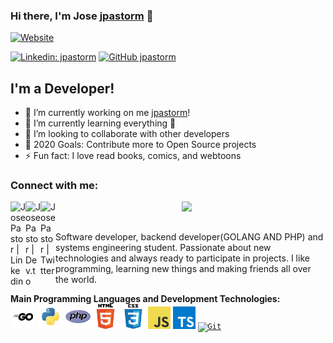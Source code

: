 ### Hi there, I'm Jose [jpastorm][website] 👋

[![Website](https://img.shields.io/website?label=jpastorm.github.io&style=for-the-badge&url=https%3A%2F%2Fjpastorm.github.io)](https://jpastorm.github.io/)

[![Linkedin: jpastorm](https://img.shields.io/badge/-jpastorm-blue?style=flat-square&logo=Linkedin&logoColor=white&link=https://www.linkedin.com/in/jpastorm/)](https://www.linkedin.com/in/jpastorm/)
[![GitHub jpastorm](https://img.shields.io/github/followers/jpastorm?label=follow&style=social)](https://github.com/jpastorm)

## I'm a Developer!

- 🔭 I’m currently working on me [jpastorm][website]!
- 🌱 I’m currently learning everything 🤣
- 👯 I’m looking to collaborate with other developers
- 🥅 2020 Goals: Contribute more to Open Source projects
- ⚡ Fun fact: I love read books, comics, and webtoons

### Connect with me:

<img align="right" src="https://media1.giphy.com/media/jRf5fsn8G6YaogAWxn/giphy.gif" width="230">

<a href="https://www.linkedin.com/in/jpastorm/"><img align="left" alt="Jose Pastor | Linkedin" width="24px" title="Linkedin" alt="Linkedin" src="https://image.flaticon.com/icons/svg/174/174857.svg"></a>
<a href="https://dev.to/jpastorm"><img align="left" alt="Jose Pastor | Dev.to" width="24px" title="Dev.to" alt="Dev.to" src="https://res.cloudinary.com/practicaldev/image/fetch/s--R9qwOwpC--/c_limit%2Cf_auto%2Cfl_progressive%2Cq_auto%2Cw_880/https://thepracticaldev.s3.amazonaws.com/i/78hs31fax49uwy6kbxyw.png"></a>
<a href="https://twitter.com/jpastormdev"><img align="left" alt="Jose Pastor | Twitter" width="24px" title="Twitter" alt="Twitter" src="https://raw.githubusercontent.com/anuraghazra/anuraghazra/master/assets/twitter.svg"></a>

<br><br>

Software developer, backend developer(GOLANG AND PHP) and systems engineering student. Passionate about new technologies and always ready to participate in projects. I like programming, learning new things and making friends all over the world.

**Main Programming Languages and Development Technologies:**
<br>
<code><a href="https://github.com/jpastorm?tab=repositories&language=HTML"><img height="40" title="GOLANG" alt="GOLANG" src="https://raw.githubusercontent.com/github/explore/80688e429a7d4ef2fca1e82350fe8e3517d3494d/topics/go/go.png"></a></code>
<code><a href="https://github.com/jpastorm?tab=repositories&language=HTML"><img height="40" title="PYTHON" alt="PYTHON" src="https://raw.githubusercontent.com/github/explore/80688e429a7d4ef2fca1e82350fe8e3517d3494d/topics/python/python.png"></a></code>
<code><a href="https://github.com/jpastorm?tab=repositories&language=HTML"><img height="40" title="PHP" alt="PHP" src="https://raw.githubusercontent.com/github/explore/ccc16358ac4530c6a69b1b80c7223cd2744dea83/topics/php/php.png"></a></code>
<code><a href="https://github.com/jpastorm?tab=repositories&language=HTML"><img height="40" title="HTML5" alt="HTML5" src="https://raw.githubusercontent.com/github/explore/80688e429a7d4ef2fca1e82350fe8e3517d3494d/topics/html/html.png"></a></code>
<code><a href="https://github.com/jpastorm?tab=repositories&language=CSS"><img height="40" title="CSS3" alt="CSS3" src="https://raw.githubusercontent.com/github/explore/80688e429a7d4ef2fca1e82350fe8e3517d3494d/topics/css/css.png"></a></code>
<code><a href="https://github.com/jpastorm?tab=repositories&language=javascript"><img height="36" title="Javascript" alt="Javascript" src="https://raw.githubusercontent.com/github/explore/80688e429a7d4ef2fca1e82350fe8e3517d3494d/topics/javascript/javascript.png"></a></code>
<code><a href="https://github.com/jpastorm?tab=repositories&language=typescript"><img height="36" title="Typescript" alt="Typescript" src="https://raw.githubusercontent.com/github/explore/80688e429a7d4ef2fca1e82350fe8e3517d3494d/topics/typescript/typescript.png"></a></code>
<code><a href="https://git-scm.com/"><img height="36" title="Git" alt="Git" src="https://cdn.svgporn.com/logos/git-icon.svg"></a></code>

                                                                                
                                                                                
[website]: https://jpastorm.github.io                                                                               
                                                                                
                                                                                  

